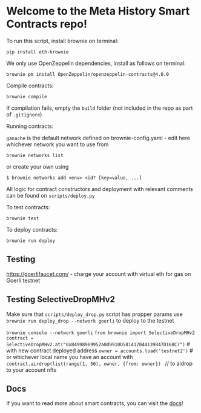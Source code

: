 # Welcome to the Meta History Smart Contracts repo!

To run this script, install brownie on terminal:

```
pip install eth-brownie
```

We only use OpenZeppelin dependencies, install as follows on terminal:

```
brownie pm install OpenZeppelin/openzeppelin-contracts@4.0.0
```

Compile contracts:

```
brownie compile
```

If compilation fails, empty the `build` folder (not included in the repo as part of `.gitignore`)

Running contracts:

`ganache` is the default network defined on brownie-config.yaml - edit here whichever network you want to use
from 

```
brownie networks list
``` 

or create your own using 
```
$ brownie networks add <env> <id? [key=value, ...]
```

All logic for contract constructors and deployment with relevant comments can be found on `scripts/deploy.py`

To test contracts:

```
brownie test 
```

To deploy contracts:

```
brownie run deploy
```

## Testing

https://goerlifaucet.com/  - charge your account with virtual eth for gas on Goerli testnet

## Testing SelectiveDropMHv2

Make sure that `scripts/deploy_drop.py` script has propper params
use `brownie run deploy_drop --network goerli` to deploy to the testnet

`brownie console --network goerli`
`from brownie import SelectiveDropMHv2`
`contract = SelectiveDropMHv2.at("0x84998969952a0d9910D581417044139847D168C7")` # with new contract deployed address
`owner = accounts.load('testnet2')` # or whichever local name you have an account with
`contract.airdrop(list(range(1, 50), owner, {from: owner}) ` // to aidrop to your account nfts

## Docs

If you want to read more about smart contracts, you can visit the [docs](/docs)!
